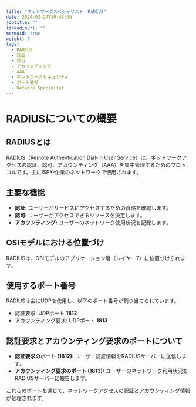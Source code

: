 ```yaml
---
title: "ネットワークスペシャリスト　RADIUS"
date: 2024-02-24T10:48:00
jobtitle: ""
linkedinurl: ""
mermaid: true
weight: 7
tags:
  - RADIUS
  - 認証
  - 認可
  - アカウンティング
  - AAA
  - ネットワークセキュリティ
  - ポート番号
  - Network Specialist
---
```


# RADIUSについての概要

## RADIUSとは

RADIUS（Remote Authentication Dial-In User Service）は、ネットワークアクセスの認証、認可、アカウンティング（AAA）を集中管理するためのプロトコルです。主にISPや企業のネットワークで使用されます。

## 主要な機能

- **認証:** ユーザーがサービスにアクセスするための資格を確認します。
- **認可:** ユーザーがアクセスできるリソースを決定します。
- **アカウンティング:** ユーザーのネットワーク使用状況を記録します。

## OSIモデルにおける位置づけ

RADIUSは、OSIモデルのアプリケーション層（レイヤー7）に位置づけられます。

## 使用するポート番号

RADIUSは主にUDPを使用し、以下のポート番号が割り当てられています。

- 認証要求: UDPポート **1812**
- アカウンティング要求: UDPポート **1813**

## 認証要求とアカウンティング要求のポートについて

- **認証要求のポート (1812):** ユーザー認証情報をRADIUSサーバーに送信します。
- **アカウンティング要求のポート (1813):** ユーザーのネットワーク利用状況をRADIUSサーバーに報告します。

これらのポートを通じて、ネットワークアクセスの認証とアカウンティング情報が処理されます。
